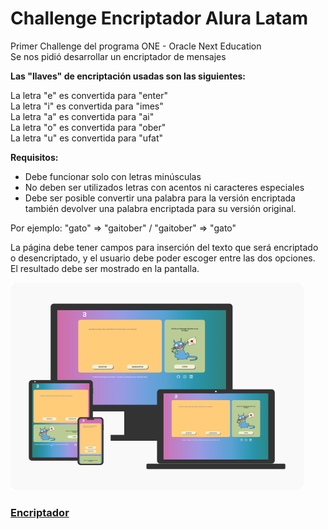 # Challenge Encriptador Alura Latam
Primer Challenge del programa ONE - Oracle Next Education<br>
Se nos pidió desarrollar un encriptador de mensajes

**Las "llaves" de encriptación usadas son las siguientes:**

La letra "e" es convertida para "enter"<br>
La letra "i" es convertida para "imes"<br>
La letra "a" es convertida para "ai"<br>
La letra "o" es convertida para "ober"<br>
La letra "u" es convertida para "ufat"

**Requisitos:**
- Debe funcionar solo con letras minúsculas
- No deben ser utilizados letras con acentos ni caracteres especiales
- Debe ser posible convertir una palabra para la versión encriptada también devolver una palabra encriptada para su versión original.

Por ejemplo:
"gato" => "gaitober" / "gaitober" => "gato"

La página debe tener campos para inserción del texto que será encriptado o desencriptado, y el usuario debe poder escoger entre las dos opciones.<br>
El resultado debe ser mostrado en la pantalla.

![dispositivos](https://github.com/MoisesPmx/Challenge-Encriptador/blob/main/pictures/g881.png)
### [Encriptador](https://moisespmx.github.io/Challenge-Encriptador/ "Encriptador")
